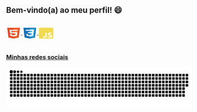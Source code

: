 ## Bem-vindo(a) ao meu perfil! 😄

 <div>
   <a href="https://github.com/JosephVTX">
</div>

<div style="display: inline_block"><br>
  <img align="center" alt="HTML" height="30" width="40" src="https://raw.githubusercontent.com/devicons/devicon/master/icons/html5/html5-original.svg">
  <img align="center" alt="CSS" height="30" width="40" src="https://raw.githubusercontent.com/devicons/devicon/master/icons/css3/css3-original.svg">
  <img align="center" alt="Js" height="30" width="40" src="https://raw.githubusercontent.com/devicons/devicon/master/icons/javascript/javascript-plain.svg"> 
</div>
 
 <br>
 
  ### Minhas redes sociais
 
<div> 
 

  ![Snake animation](https://github.com/JosephVTX/JosephVTX/blob/output/github-contribution-grid-snake.svg)

</div>
